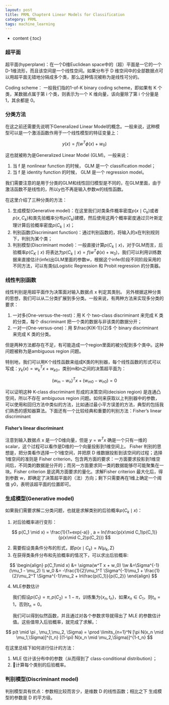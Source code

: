 ```yaml
---
layout: post
title: PRML Chapter4 Linear Models for Classification
category: PRML
tags: machine_learning
---
```


* content
{:toc}








### 超平面

超平面(hyperplane)：在一个D维Euclidean space中的（超）平面是一它的一个 D-1维流形，而且该空间是一个线性空间。如果分布于 D 维空间中的全部数据点可以用超平面无错地分隔成多个类，那么这种情况被称为是线性可分的。

Coding scheme： 一般我们指的1-of-K binary coding scheme，即如果有 K 个类，某数据点属于第 i 个类，则表示为一个 K 维向量，该向量除了第 i 个分量是 1，其余都是 0。



### 分类方法

在这之前还需要先说明下Generalized Linear Model的概念。一般来说，这种模型可以是一个激活函数作用于一个线性模型的特征变量上：


$$
y(x) = f(w^T \phi(x) + w_0)
$$


这也就被称为是Generalized Linear Model (GLM)。一般来说：

1. 当 f 是 nonlinear function 的时候， GLM 是一个 classification model；
2. 当 f 是 identity function 的时候， GLM 是一个 regression model。

我们需要注意的是用于分类的GLM和线性回归模型是不同的，在GLM里面，由于激活函数不是线性的，所以y也不再是输入参数w的线性函数。

在这里介绍了三种分类的方法：

1. 生成模型(Generative model)：在这里我们对类条件概率密度$p(x\mid C_k)$或者$p(x,C_k)$和类先验概率分布$p(C_k)$建模，然后使⽤这两个概率密度通过贝叶斯定理计算后验概率密度$p(C_k \mid x)$；
2. 判别函数(Discriminant function)：通过判别函数的，将输入的x在判别规则下，判别为某个类；
3. 判别模型(Discriminant model)：一般直接计算$p(C_k \mid x)$，对于GLM而言，后验概率$p(C_K \mid x)$ 将表达为$p(C_k \mid x) = f(w^T \phi(x) + w_0)$，我们可以利用训练数据来直接估计(infe)出GLM里面的参数w，根据这个infer阶段不同阶段采用的不同方法，可以有类似Logistic Regression 和 Probit regression 的分类器。



### 线性判别函数

线性判别是用超平面作为决策面对输入数据点 x 判定其类别。 另外根据这种分类的思想，我们可以从二分类扩展到多分类。一般来说，有两种方法来实现多分类的要求：

1. 一对多(One-versus-the-rest)：用 K 个 two-class discriminant 来完成 K 类的分类，每个 discriminant
   把一个类的数据与非该类的数据分开；
2. 一对一(One-versus-one)：用 $\frac{K(K-1)}{2}$ 个 binary discriminant 来完成 K 类的分类。

但是两种方法都存在不足，有可能造成一个region里面的被分配到多个类中。这种问题被称为是ambiguous region 问题。

特别地，我们可以用K个线性函数来组成K类的判别器，每个线性函数的形式可以写成：$y_k(x) = w_k^T x + w_{k0}$，类别m和n之间的决策超平面为：


$$
(w_m - w_n)^T x + (w_{m0} - w_{n0}) = 0
$$


可以证明这种 K-class discriminant 形成的决策空间(decision region) 是连通凸空间，所以不存在 ambiguous region 问题。如何来获取以上判别器中的参数，可以使用和回归方法中类似的方法，比如通过最小平方误差的方法，典型的包括我们熟悉的感知器算法。下面还有一个比较经典和重要的判别方法：Fisher’s linear discriminant

#### Fisher’s linear discriminant

注意到输入数据点 x 是一个D维向量，但是 $y=w^Tx$ 确是一个只有一维的 scalar，这个过程可以看作是D维的一个向量投影到1维空间上。 Fisher 判别的思想是，把分类看作选择一个1维空间，并把原 D 维数据投影到该空间的过程；选择1维空间的准则是 Fisher criterion，包含两方面的要求：一方面要求投影到1维空间后，不同类的数据是分开的；而另一方面要求同一类的数据能够尽可能聚集在一块。Fisher criterion 是这两方面要求的量化。求解Fisher criterion 最大化后，得到参数 w，即确定了决策超平面的（法）方向；剩下只需要再在1维上确定一个阈值 y0，表明该超平面的位置即可。



### 生成模型(Generative model)

如果我们需要求解二分类问题，也就是求解类别的后验概率$p(C_k \mid x)$：

1. 对后验概率进行变形：


$$
p(C_1 \mid x) = \frac{1}{1+exp(-a)} , a = ln(\frac{p(x\mid C_1)p(C_1)}{p(x\mid C_2)p(C_2)})
$$


2. 需要假设类条件分布的形式，即$p(x\mid C_k) = N(\mu_k, \Sigma)$
3. 在获得类条件分布和先验概率的情况下，可以求出后验概率:


$$
\begin{align} p(C_1\mid x) &= \sigma(w^T x + w_0) \\w &=\Sigma^{-1}(\mu_1 - \mu_2) \\ w_0 &= -\frac{1}{2}\mu_1^T \Sigma^{-1}\mu_1 + \frac{1}{2}\mu_2^T \Sigma^{-1}\mu_2 + ln\frac{p(C_1)}{p(C_2)}   \end{align}
$$

4. MLE参数估计

   我们假设$p(C_1) = \pi, p(C_2) =1- \pi$，训练集为$\{x_n,t_n \}$，如果$x_n \in C_1$，则$t_n=1$，否则$t_n=0$。

   我们可以得到似然函数，并且通过对各个参数求导就得出了 MLE 的参数估计值。这些值带入后验概率，就完成了求解。：

$$
p(t \mid \pi , \mu_1,\mu_2, \Sigma) = \prod \limits_{n=1}^N [\pi N(x_n \mid \mu_1,\Sigma)]^{t_n} [(1-\pi) N(x_n \mid \mu_2,\Sigma)]^{1-t_n}
$$

在这里总结下如何进行估计的方法：

1. MLE 估计该分布中的参数（从而得到了 class-conditional distribution）；
2. 计算每个类别的后验概率。



### 判别模型(Discriminant model)

判别模型具有优点：参数相比较而言少，是维数 D 的线性函数；相比之下 生成模型的参数是 D 的平方级。




